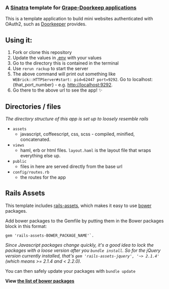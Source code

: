 ### A [Sinatra](http://www.sinatrarb.com/) template for [Grape-Doorkeep applications](https://github.com/sethherr/grape-doorkeeper)

This is a template application to build mini websites authenticated with OAuth2, such as [Doorkeeper](https://github.com/doorkeeper-gem/doorkeeper) provides.

## Using it:

1. Fork or clone this repository
2. Update the values in [.env](.env) with your values
3. Go to the directory this is contained in the terminal
4. Use `rerun rackup` to start the server 
5. The above command will print out something like `WEBrick::HTTPServer#start: pid=62447 port=9292`. Go to localhost:{that_port_number} - e.g. [http://localhost:9292](http://localhost:9292). 
6. Go there to the above url to see the app! :sparkles:

## Directories / files

*The directory structure of this app is set up to loosely resemble rails*

- `assets`
  - javascript, coffeescript, css, scss - compiled, minified, concatenated.
- `views`
  - haml, erb or html files. `layout.haml` is the layout file that wraps everything else up.
- `public` 
  - files in here are served directly from the base url
- `config/routes.rb`
  - the routes for the app


## Rails Assets

This template includes [rails-assets](https://rails-assets.org/), which makes it easy to use [bower](http://bower.io/) packages.

Add bower packages to the Gemfile by putting them in the Bower packages block in this format:

    gem 'rails-assets-BOWER_PACKAGE_NAME'`.

*Since Javascript packages change quickly, it's a good idea to lock the packages with a loose version after you `bundle install`. So for the jQuery version currently installed, that's `gem 'rails-assets-jquery', '~> 2.1.4'` (which means >= 2.1.4 and < 2.2.0).*

You can then safely update your packages with `bundle update`

**View [the list of bower packages](http://bower.io/search/)** 